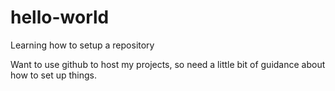 # hello-world
Learning how to setup a repository

Want to use github to host my projects, so need a little bit of guidance about how to set up things.
